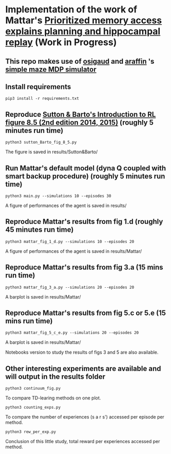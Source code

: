 # Implementation of the work of Mattar's [Prioritized memory access explains planning and hippocampal replay](https://www.nature.com/articles/s41593-018-0232-z) (Work in Progress)
## This repo makes use of [osigaud](https://github.com/osigaud) and [araffin](https://github.com/araffin) 's [simple maze MDP simulator](https://github.com/osigaud/SimpleMazeMDP)
## Install requirements

```
pip3 install -r requirements.txt
```


## Reproduce [Sutton & Barto's Introduction to RL figure 8.5 (2nd edition 2014, 2015)](https://web.stanford.edu/class/psych209/Readings/SuttonBartoIPRLBook2ndEd.pdf) (roughly 5 minutes run time)

```
python3 sutton_Barto_fig_8_5.py
```
The figure is saved in results/Sutton&Barto/

## Run Mattar's default model (dyna Q coupled with smart backup procedure) (roughly 5 minutes run time)

```
python3 main.py --simulations 10 --episodes 30
```

A figure of performances of the agent is saved in results/


## Reproduce Mattar's results from fig 1.d (roughly 45 minutes run time)

```
python3 mattar_fig_1_d.py --simulations 10 --episodes 20
```

A figure of performances of the agent is saved in results/Mattar/

## Reproduce Mattar's results from fig 3.a (15 mins run time)

```
python3 mattar_fig_3_a.py --simulations 20 --episodes 20
```

A barplot is saved in results/Mattar/

## Reproduce Mattar's results from fig 5.c or 5.e (15 mins run time)

```
python3 mattar_fig_5_c_e.py --simulations 20 --episodes 20
```

A barplot is saved in results/Mattar/


Notebooks version to study the results of figs 3 and 5 are also available.


## Other interesting experiments are available and will output in the results folder

```
python3 continuum_fig.py
```
To compare TD-learing methods on one plot.

```
python3 counting_exps.py
```
To compare the number of experiences (s a r s') accessed per episode per method.

```
python3 rew_per_exp.py
```
Conclusion of this little study, total reward per experiences accessed per method.
